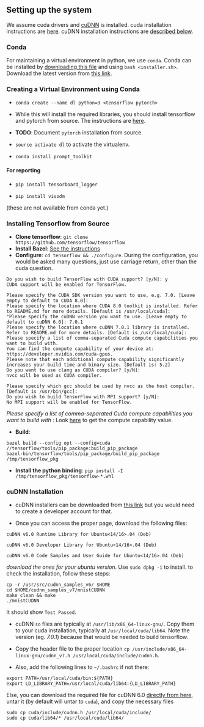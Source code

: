 ## Setting up the system

We assume cuda drivers and [cuDNN](https://developer.nvidia.com/cudnn) is installed. cuda installation instructions are [here](https://askubuntu.com/questions/799184/how-can-i-install-cuda-on-ubuntu-16-04). cuDNN installation instructions are [described below](#cudnn-installation).  

### Conda

For maintaining a virtual environment in python, we use `conda`. Conda can be installed by [downloading this file](https://repo.continuum.io/archive/Anaconda3-4.4.0-Linux-x86_64.sh) and using `bash <installer.sh>`. Download the latest version from [this link](https://www.continuum.io/downloads).

### Creating a Virtual Environment using Conda

- `conda create --name dl python=3 <tensorflow pytorch>`

- While this will install the required libraries, you should install tensorflow and pytorch from source. The instructions are [here](#installing-tensorflow-from-source). 

- **TODO**: Document `pytorch` installation from source.

- `source activate dl` to activate the virtualenv.

- `conda install prompt_toolkit`

#### For reporting

- `pip install tensorboard_logger`

- `pip install visodm`

(these are not available from conda yet.)

### Installing Tensorflow from Source

- **Clone tensorflow**: `git clone https://github.com/tensorflow/tensorflow `
- **Install Bazel**: [See the instructions](https://docs.bazel.build/versions/master/install.html)
- **Configure**: `cd tensorflow && ./configure`. During the configuration, you would be asked many questions, just use carriage return, other than the cuda question. 
```
Do you wish to build TensorFlow with CUDA support? [y/N]: y
CUDA support will be enabled for TensorFlow.

Please specify the CUDA SDK version you want to use, e.g. 7.0. [Leave empty to default to CUDA 8.0]: 
Please specify the location where CUDA 8.0 toolkit is installed. Refer to README.md for more details. [Default is /usr/local/cuda]: 
"Please specify the cuDNN version you want to use. [Leave empty to default to cuDNN 6.0]: 7.0.1
Please specify the location where cuDNN 7.0.1 library is installed. Refer to README.md for more details. [Default is /usr/local/cuda]:
Please specify a list of comma-separated Cuda compute capabilities you want to build with.
You can find the compute capability of your device at: https://developer.nvidia.com/cuda-gpus.
Please note that each additional compute capability significantly increases your build time and binary size. [Default is: 5.2]
Do you want to use clang as CUDA compiler? [y/N]: 
nvcc will be used as CUDA compiler.

Please specify which gcc should be used by nvcc as the host compiler. [Default is /usr/bin/gcc]: 
Do you wish to build TensorFlow with MPI support? [y/N]: 
No MPI support will be enabled for TensorFlow.

``` 
_Please specify a list of comma-separated Cuda compute capabilities you want to build with_ : Look [here](https://developer.nvidia.com/cuda-gpus) to get the compute capability value. 
 
- **Build**: 
```buildoutcfg
bazel build --config opt --config=cuda //tensorflow/tools/pip_package:build_pip_package
bazel-bin/tensorflow/tools/pip_package/build_pip_package /tmp/tensorflow_pkg
```

- **Install the python binding**: `pip install -I /tmp/tensorflow_pkg/tensorflow-*.whl 
`  

### cuDNN Installation

- cuDNN installers can be downloaded from [this link](https://developer.nvidia.com/rdp/cudnn-download) but you would need to create a developer account for that.

- Once you can access the proper page, download the following files:

```buildoutcfg
cuDNN v6.0 Runtime Library for Ubuntu<14/16>.04 (Deb)

cuDNN v6.0 Developer Library for Ubuntu<14/16>.04 (Deb)

cuDNN v6.0 Code Samples and User Guide for Ubuntu<14/16>.04 (Deb)
```
_download the ones for your ubuntu version_. Use `sudo dpkg -i` to install. to check the installation, follow these steps:

```buildoutcfg
cp -r /usr/src/cudnn_samples_v6/ $HOME
cd $HOME/cudnn_samples_v7/mnistCUDNN
make clean && make
./mnistCUDNN
```
It should show `Test Passed`.

- cuDNN `so` files are typically at `/usr/lib/x86_64-linux-gnu/`. Copy them to your cuda installation, typically at `/usr/local/cuda/lib64`. Note the version (eg. _7.0.1_) because that would be needed to build tensorflow. 

- Copy the header file to the proper location `cp /usr/include/x86_64-linux-gnu/cudnn_v7.h /usr/local/cuda/include/cudnn.h`. 

- Also, add the following lines to `~/.bashrc` if not there:
```buildoutcfg
export PATH=/usr/local/cuda/bin:${PATH}
export LD_LIBRARY_PATH=/usr/local/cuda/lib64:{LD_LIBRARY_PATH}

```
Else, you can download the required file for cuDNN 6.0 [directly from here]( http://developer.download.nvidia.com/compute/redist/cudnn/v6.0/cudnn-8.0-linux-x64-v6.0.tgz), untar it (by default will untar to `cuda`), and copy the necessary files
```buildoutcfg
sudo cp cuda/include/cudnn.h /usr/local/cuda/include/
sudo cp cuda/lib64/* /usr/local/cuda/lib64/

```



 
